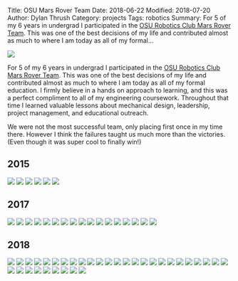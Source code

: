 Title: OSU Mars Rover Team
Date: 2018-06-22
Modified: 2018-07-20
Author: Dylan Thrush
Category: projects
Tags: robotics
Summary: For 5 of my 6 years in undergrad I participated in the [OSU Robotics Club Mars Rover Team](https://osurobotics.club/mars-rover/). This was one of the best decisions of my life and contributed almost as much to where I am today as all of my formal...

![]({static}/images/projects/rover-2018-54.jpg)

For 5 of my 6 years in undergrad I participated in the [OSU Robotics Club Mars Rover Team](https://osurobotics.club/mars-rover/). This was one of the best decisions of my life and contributed almost as much to where I am today as all of my formal education. I firmly believe in a hands on approach to learning, and this was a perfect compliment to all of my engineering coursework. Throughout that time I learned valuable lessons about mechanical design, leadership, project management, and educational outreach.

We were not the most successful team, only placing first once in my time there. However I think the failures taught us much more than the victories. (Even though it was super cool to finally win!)


## 2015

![]({static}/images/projects/rover-2015-1.jpg)
![]({static}/images/projects/rover-2015-2.jpg)
![]({static}/images/projects/rover-2015-3.jpg)
![]({static}/images/projects/rover-2015-4.jpg)
![]({static}/images/projects/rover-2015-5.jpg)
![]({static}/images/projects/rover-2015-6.jpg)

## 2017

![]({static}/images/projects/rover-2017-1.jpg)
![]({static}/images/projects/rover-2017-2.jpg)
![]({static}/images/projects/rover-2017-3.jpg)
![]({static}/images/projects/rover-2017-4.jpg)
![]({static}/images/projects/rover-2017-5.png)
![]({static}/images/projects/rover-2017-6.jpg)
![]({static}/images/projects/rover-2017-7.jpg)
![]({static}/images/projects/rover-2017-8.jpg)
![]({static}/images/projects/rover-2017-9.jpg)
![]({static}/images/projects/rover-2017-10.jpg)
![]({static}/images/projects/rover-2017-11.jpg)
![]({static}/images/projects/rover-2017-12.jpg)
![]({static}/images/projects/rover-2017-13.jpg)
![]({static}/images/projects/rover-2017-14.jpg)
![]({static}/images/projects/rover-2017-15.jpg)
![]({static}/images/projects/rover-2017-16.jpg)
![]({static}/images/projects/rover-2017-17.jpg)

## 2018

![]({static}/images/projects/rover-2018-52.jpg)
![]({static}/images/projects/rover-2018-11.jpg)
![]({static}/images/projects/rover-2018-12.jpg)
![]({static}/images/projects/rover-2018-13.jpg)
![]({static}/images/projects/rover-2018-14.gif)
![]({static}/images/projects/rover-2018-15.jpg)
![]({static}/images/projects/rover-2018-16.jpg)
![]({static}/images/projects/rover-2018-17.jpg)
![]({static}/images/projects/rover-2018-18.jpg)
![]({static}/images/projects/rover-2018-19.jpg)
![]({static}/images/projects/rover-2018-20.jpg)
![]({static}/images/projects/rover-2018-21.jpg)
![]({static}/images/projects/rover-2018-22.jpg)
![]({static}/images/projects/rover-2018-53.jpg)
![]({static}/images/projects/rover-2018-54.jpg)
![]({static}/images/projects/rover-2018-24.jpg)
![]({static}/images/projects/rover-2018-25.jpg)
![]({static}/images/projects/rover-2018-26.jpg)
![]({static}/images/projects/rover-2018-27.jpg)
![]({static}/images/projects/rover-2018-28.jpg)
![]({static}/images/projects/rover-2018-29.jpg)
![]({static}/images/projects/rover-2018-30.jpg)
![]({static}/images/projects/rover-2018-31.jpg)
![]({static}/images/projects/rover-2018-32.jpg)
![]({static}/images/projects/rover-2018-33.jpg)
![]({static}/images/projects/rover-2018-34.jpg)
![]({static}/images/projects/rover-2018-35.jpg)
![]({static}/images/projects/rover-2018-36.jpg)
![]({static}/images/projects/rover-2018-37.jpg)
![]({static}/images/projects/rover-2018-38.jpg)
![]({static}/images/projects/rover-2018-39.jpg)
![]({static}/images/projects/rover-2018-23.jpg)
![]({static}/images/projects/rover-2018-55.jpg)
![]({static}/images/projects/rover-2018-56.jpg)
